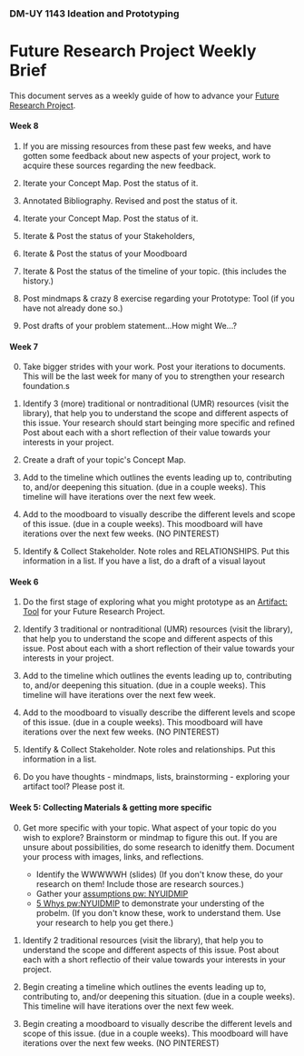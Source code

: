 ### DM-UY 1143  Ideation and Prototyping

# Future Research Project Weekly Brief

This document serves as a weekly guide of how to advance your [Future Research Project](https://github.com/IDMNYU/IdeationPrototyping_LadyK/blob/main/Midterm.md).

#### Week 8
1. If you are missing resources from these past few weeks, and have gotten some feedback about new aspects of your project, work to acquire these sources regarding the new feedback.

2. Iterate your Concept Map. Post the status of it.
3. Annotated Bibliography. Revised and post the status of it.
4. Iterate your Concept Map. Post the status of it.
5. Iterate & Post the status of your Stakeholders,
6. Iterate & Post the status of your Moodboard
7. Iterate & Post the status of the timeline of your topic. (this includes the history.)
8. Post mindmaps & crazy 8 exercise regarding your Prototype: Tool (if you have not already done so.)
9. Post drafts of your problem statement...How might We...?

#### Week 7

0. Take bigger strides with your work. Post your iterations to documents. This will be the last week for many of you to strengthen your research foundation.s

1. Identify 3 (more) traditional or nontraditional (UMR) resources (visit the library), that help you to understand the scope and different aspects of this issue. <bold> Your research should start beinging more specific and refined </bold> Post about each with a short reflection of their value towards your interests in your project.

2. Create a draft of your topic's Concept Map.

3. Add to the timeline which outlines the events leading up to, contributing to, and/or deepening this situation. (due in a couple weeks). This timeline will have iterations over the next few week.

5. Add to the moodboard to visually describe the different levels and scope of this issue. (due in a couple weeks). This moodboard will have iterations over the next few weeks. (NO PINTEREST)

6. Identify & Collect Stakeholder. Note roles and RELATIONSHIPS. Put this information in a list. If you have a list, do a draft of a visual layout


#### Week 6

1. Do the first stage of exploring what you might prototype as an [Artifact: Tool](Artifact_Tool.md) for your Future Research Project.

2. Identify 3 traditional or nontraditional (UMR) resources (visit the library), that help you to understand the scope and different aspects of this issue. Post about each with a short reflection of their value towards your interests in your project. 

3. Add to the timeline which outlines the events leading up to, contributing to, and/or deepening this situation. (due in a couple weeks). This timeline will have iterations over the next few week.

4. Add to the moodboard to visually describe the different levels and scope of this issue. (due in a couple weeks). This moodboard will have iterations over the next few weeks. (NO PINTEREST)

5. Identify & Collect Stakeholder. Note roles and relationships. Put this information in a list.

6. Do you have thoughts - mindmaps, lists, brainstorming - exploring your artifact tool? Please post it.

#### Week 5: Collecting Materials & getting more specific

0. Get more specific with your topic. What aspect of your topic do you wish to explore? Brainstorm or mindmap to figure this out. If you are unsure about possibilities, do some research to idenitfy them. Document your process with images, links, and reflections.
	- Identify the WWWWWH (slides) (If you don't know these, do your research on them! Include those are research sources.)
	- Gather your [assumptions pw: NYUIDMIP](https://miro.com/app/board/uXjVLWECVQo=/?share_link_id=191395479074) 
	- [5 Whys pw:NYUIDMIP](https://miro.com/app/board/uXjVLk2bckY=/?share_link_id=177816181183)  to demonstrate your understing of the probelm. (If you don't know these, work to understand them. Use your research to help you get there.)

1. Identify 2 traditional resources (visit the library), that help you to understand the scope and different aspects of this issue. Post about each with a short reflectio of their value towards your interests in your project. 

2. Begin creating a timeline which outlines the events leading up to, contributing to, and/or deepening this situation. (due in a couple weeks). This timeline will have iterations over the next few week.

3. Begin creating a moodboard to visually describe the different levels and scope of this issue. (due in a couple weeks). This moodboard will have iterations over the next few weeks. (NO PINTEREST)

